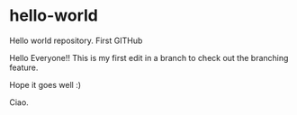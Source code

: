 # hello-world
Hello world repository. First GITHub

Hello Everyone!!
This is my first edit in a branch to check out the branching feature.

Hope it goes well :)

Ciao.
